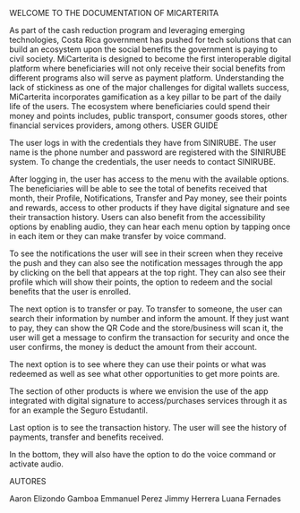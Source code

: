 WELCOME TO THE DOCUMENTATION OF MICARTERITA

As part of the cash reduction program and leveraging emerging technologies, Costa Rica government has pushed for tech solutions that can build an ecosystem upon the social benefits the government is paying to civil society.
MiCarterita is designed to become the first interoperable digital platform where beneficiaries will not only receive their social benefits from different programs also will serve as payment platform. 
Understanding the lack of stickiness as one of the major challenges for digital wallets success, MiCarterita incorporates gamification as a key pillar to be part of the daily life of the users.
The ecosystem where beneficiaries could spend their money and points includes, public transport, consumer goods stores, other financial services providers, among others.
USER GUIDE

The user logs in with the credentials they have from SINIRUBE.  The user name is the phone number and password are registered with the SINIRUBE system. To change the credentials, the user needs to contact SINIRUBE.

After logging in, the user has access to the menu with the available options. The beneficiaries will be able to see the total of benefits received that month, their Profile, Notifications, Transfer and Pay money, see their points and rewards, access to other products if they have digital signature and see their transaction history. Users can also benefit from the accessibility options by enabling audio, they can hear each menu option by tapping once in each item or they can make transfer by voice command.

To see the notifications the user will see in their screen when they receive the push and they can also see the notification messages through the app by clicking on the bell that appears at the top right.
They can also see their profile which will show their points, the option to redeem and the social benefits that the user is enrolled.

The next option is to transfer or pay. To transfer to someone, the user can search their information by number and inform the amount. If they just want to pay, they can show the QR Code and the store/business will scan it, the user will get a message to confirm the transaction for security and once the user confirms, the money is deduct the amount from their account.



The next option is to see where they can use their points or what was redeemed as well as see what other opportunities to get more points are. 

The section of other products is where we envision the use of the app integrated with digital signature to access/purchases services through it as for an example the Seguro Estudantil.
	


Last option is to see the transaction history. The user will see the history of payments, transfer and benefits received.

In the bottom, they will also have the option to do the voice command or activate audio.

AUTORES

Aaron Elizondo Gamboa
Emmanuel Perez
Jimmy Herrera
Luana Fernades
